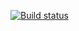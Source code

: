 [![Build status](https://ci.appveyor.com/api/projects/status/syictqalgkv97xuq?svg=true)](https://ci.appveyor.com/project/svetlanarykova/dz-2-1-gradle)